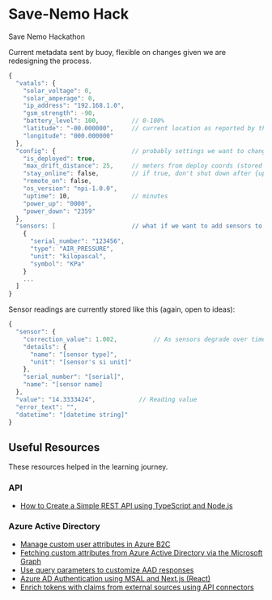 # Save-Nemo Hack
Save Nemo Hackathon

Current metadata sent by buoy, flexible on changes given we are redesigning the process.

```javascript
{
  "vatals": {
    "solar_voltage": 0,
    "solar_amperage": 0,
    "ip_address": "192.168.1.0",
    "gsm_strength": -90,
    "battery_level": 100,         // 0-100%
    "latitude": "-00.000000",     // current location as reported by the GPS before this transmission
    "longitude": "000.000000"
  },
  "config": {                     // probably settings we want to change using desired properties
    "is_deployed": true,
    "max_drift_distance": 25,     // meters from deploy coords (stored in db)
    "stay_online": false,         // if true, don't shut down after {uptime} minutes on next boot, stay awake
    "remote_on": false,
    "os_version": "npi-1.0.0",
    "uptime": 10,                 // minutes
    "power_up": "0000",
    "power_down": "2359"
  },
  "sensors: [                     // what if we want to add sensors to a buoy? Do we maintain them in DB or in desired props?
    {
      "serial_number": "123456",
      "type": "AIR_PRESSURE",
      "unit": "kilopascal",
      "symbol": "KPa"
    }
    ...
  ]
}
```

Sensor readings are currently stored like this (again, open to ideas):

```javascript
{
  "sensor": {
    "correction_value": 1.002,          // As sensors degrade over time, we multiply the reading by this value, stored for purpose of undo-ing if required
    "details": {
      "name": "[sensor type]",
      "unit": "[sensor's si unit]"
    },
    "serial_number": "[serial]",
    "name": "[sensor name]
  },
  "value": "14.3333424",            // Reading value
  "error_text": "",
  "datetime": "[datetime string]"
}
```

## Useful Resources

These resources helped in the learning journey.

### API

- [How to Create a Simple REST API using TypeScript and Node.js](https://www.section.io/engineering-education/how-to-create-a-simple-rest-api-using-typescript-and-nodejs/)

### Azure Active Directory

- [Manage custom user attributes in Azure B2C](https://www.locktar.nl/programming/manage-custom-user-attributes-in-azure-b2c/)
- [Fetching custom attributes from Azure Active Directory via the Microsoft Graph](https://www.techmikael.com/2017/11/fetching-custom-attributes-from-azure.html)
- [Use query parameters to customize AAD responses](https://docs.microsoft.com/en-us/graph/query-parameters)
- [Azure AD Authentication using MSAL and Next.js (React)](https://www.daryllukas.me/azure-ad-authentication-using-msal-and-nextjs-react/)
- [Enrich tokens with claims from external sources using API connectors](https://docs.microsoft.com/en-us/azure/active-directory-b2c/add-api-connector-token-enrichment?pivots=b2c-user-flow)
